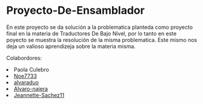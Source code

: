 # Proyecto-De-Ensamblador

En este proyecto se da solución a la problematica planteda como proyecto final en la materia de Traductores De Bajo Nivel, por lo tanto en este poyecto se muestra la resolución de la misma problematica.
Este mismo nos deja un valioso aprendizeja sobre la materia misma.

Colabordores:
<li>Paola Culebro</li>
<li><a href="https://github.com/Noe7733">Noe7733</a></li>
<li><a href="https://github.com/alvaraduo">alvaraduo</a></li>
<li><a href="https://github.com/Alvaro-najera">Alvaro-najera</a></li>
<li><a href="https://github.com/Jeannette-Sachez11">Jeannette-Sachez11</a></li>
